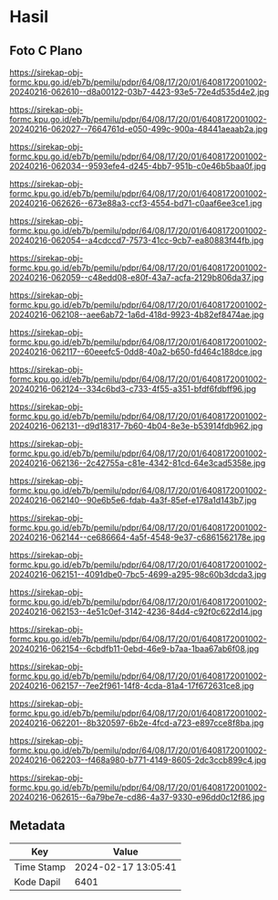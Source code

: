 # Hasil

## Foto C Plano

https://sirekap-obj-formc.kpu.go.id/eb7b/pemilu/pdpr/64/08/17/20/01/6408172001002-20240216-062610--d8a00122-03b7-4423-93e5-72e4d535d4e2.jpg

https://sirekap-obj-formc.kpu.go.id/eb7b/pemilu/pdpr/64/08/17/20/01/6408172001002-20240216-062027--7664761d-e050-499c-900a-48441aeaab2a.jpg

https://sirekap-obj-formc.kpu.go.id/eb7b/pemilu/pdpr/64/08/17/20/01/6408172001002-20240216-062034--9593efe4-d245-4bb7-951b-c0e46b5baa0f.jpg

https://sirekap-obj-formc.kpu.go.id/eb7b/pemilu/pdpr/64/08/17/20/01/6408172001002-20240216-062626--673e88a3-ccf3-4554-bd71-c0aaf6ee3ce1.jpg

https://sirekap-obj-formc.kpu.go.id/eb7b/pemilu/pdpr/64/08/17/20/01/6408172001002-20240216-062054--a4cdccd7-7573-41cc-9cb7-ea80883f44fb.jpg

https://sirekap-obj-formc.kpu.go.id/eb7b/pemilu/pdpr/64/08/17/20/01/6408172001002-20240216-062059--c48edd08-e80f-43a7-acfa-2129b806da37.jpg

https://sirekap-obj-formc.kpu.go.id/eb7b/pemilu/pdpr/64/08/17/20/01/6408172001002-20240216-062108--aee6ab72-1a6d-418d-9923-4b82ef8474ae.jpg

https://sirekap-obj-formc.kpu.go.id/eb7b/pemilu/pdpr/64/08/17/20/01/6408172001002-20240216-062117--60eeefc5-0dd8-40a2-b650-fd464c188dce.jpg

https://sirekap-obj-formc.kpu.go.id/eb7b/pemilu/pdpr/64/08/17/20/01/6408172001002-20240216-062124--334c6bd3-c733-4f55-a351-bfdf6fdbff96.jpg

https://sirekap-obj-formc.kpu.go.id/eb7b/pemilu/pdpr/64/08/17/20/01/6408172001002-20240216-062131--d9d18317-7b60-4b04-8e3e-b53914fdb962.jpg

https://sirekap-obj-formc.kpu.go.id/eb7b/pemilu/pdpr/64/08/17/20/01/6408172001002-20240216-062136--2c42755a-c81e-4342-81cd-64e3cad5358e.jpg

https://sirekap-obj-formc.kpu.go.id/eb7b/pemilu/pdpr/64/08/17/20/01/6408172001002-20240216-062140--90e6b5e6-fdab-4a3f-85ef-e178a1d143b7.jpg

https://sirekap-obj-formc.kpu.go.id/eb7b/pemilu/pdpr/64/08/17/20/01/6408172001002-20240216-062144--ce686664-4a5f-4548-9e37-c6861562178e.jpg

https://sirekap-obj-formc.kpu.go.id/eb7b/pemilu/pdpr/64/08/17/20/01/6408172001002-20240216-062151--4091dbe0-7bc5-4699-a295-98c60b3dcda3.jpg

https://sirekap-obj-formc.kpu.go.id/eb7b/pemilu/pdpr/64/08/17/20/01/6408172001002-20240216-062153--4e51c0ef-3142-4236-84d4-c92f0c622d14.jpg

https://sirekap-obj-formc.kpu.go.id/eb7b/pemilu/pdpr/64/08/17/20/01/6408172001002-20240216-062154--6cbdfb11-0ebd-46e9-b7aa-1baa67ab6f08.jpg

https://sirekap-obj-formc.kpu.go.id/eb7b/pemilu/pdpr/64/08/17/20/01/6408172001002-20240216-062157--7ee2f961-14f8-4cda-81a4-17f672631ce8.jpg

https://sirekap-obj-formc.kpu.go.id/eb7b/pemilu/pdpr/64/08/17/20/01/6408172001002-20240216-062201--8b320597-6b2e-4fcd-a723-e897cce8f8ba.jpg

https://sirekap-obj-formc.kpu.go.id/eb7b/pemilu/pdpr/64/08/17/20/01/6408172001002-20240216-062203--f468a980-b771-4149-8605-2dc3ccb899c4.jpg

https://sirekap-obj-formc.kpu.go.id/eb7b/pemilu/pdpr/64/08/17/20/01/6408172001002-20240216-062615--6a79be7e-cd86-4a37-9330-e96dd0c12f86.jpg


## Metadata

| Key        | Value               |
| ---------- | ------------------- |
| Time Stamp | 2024-02-17 13:05:41 |
| Kode Dapil | 6401                |



